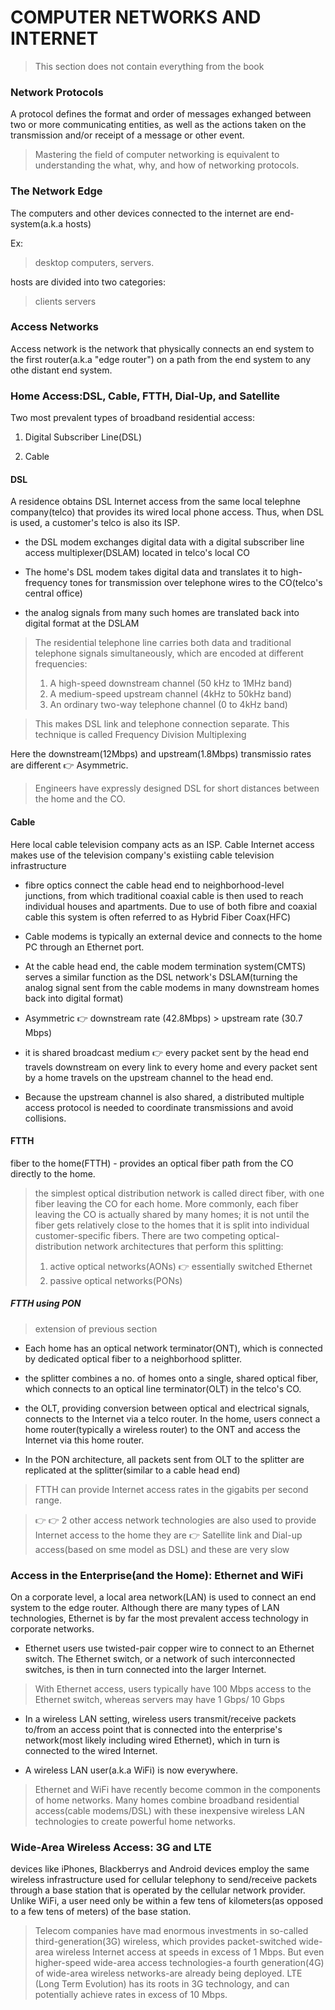 # COMPUTER NETWORKS AND INTERNET

>This section does not contain everything from the book

### Network Protocols

A protocol defines the format and order of messages exhanged between two or more communicating entities, as well as the actions taken on the  transmission and/or receipt of a message or other event.

>Mastering the field of computer networking is equivalent to understanding the what, why, and how of networking protocols.

### The Network Edge

The computers and other devices connected to the internet are end-system(a.k.a hosts)

Ex:
 >desktop computers, servers.

hosts are divided into two categories:
>clients
>servers

### Access Networks

Access network is the network that physically connects an end system to the first router(a.k.a "edge router") on a path from the end system to any othe distant end system.

### Home Access:DSL, Cable, FTTH, Dial-Up, and Satellite

Two most prevalent types of broadband residential access:

1. Digital Subscriber Line(DSL)

2. Cable

#### DSL

A residence obtains DSL Internet access from the same local telephne company(telco) that provides its wired local phone access. Thus, when DSL is used, a customer's telco is also its ISP. 

- the DSL modem exchanges digital data with a digital subscriber line access multiplexer(DSLAM) located in telco's local CO

- The home's DSL modem takes digital data and translates it to high-frequency tones for transmission over telephone wires to the CO(telco's central office)

- the analog signals from many such homes are translated back into digital format at the DSLAM

>The residential telephone line carries both data and traditional telephone signals simultaneously, which are encoded at different frequencies:
> 1. A high-speed downstream channel (50 kHz to 1MHz band) 
> 2. A medium-speed upstream channel (4kHz to 50kHz band)
> 3. An ordinary two-way telephone channel (0 to 4kHz band)

> This makes DSL link and telephone connection separate. This technique is called Frequency Division Multiplexing

Here the downstream(12Mbps) and upstream(1.8Mbps) transmissio rates are different :point_right: Asymmetric.

>Engineers have expressly designed DSL for short distances between the home and the CO.

#### Cable

Here local cable television company acts as an ISP. Cable Internet access makes use of the television company's existiing cable television infrastructure

- fibre optics connect the cable head end to neighborhood-level junctions, from which traditional coaxial cable is then used to reach individual houses and apartments. Due to use of both fibre and coaxial cable this system is often referred to as Hybrid Fiber Coax(HFC)

- Cable modems is typically an external device and connects to the home PC through an Ethernet port.

- At the cable head end, the cable modem termination system(CMTS) serves a similar function as the DSL network's DSLAM(turning the analog signal sent from the cable modems in many downstream homes back into digital format)

- Asymmetric :point_right: downstream rate (42.8Mbps) > upstream rate (30.7 Mbps)

- it is shared broadcast medium :point_right: every packet sent by the head end travels downstream on every link to every home and every packet sent by a home travels on the upstream channel to the head end.

- Because the upstream channel is also shared, a distributed multiple access protocol is needed to coordinate transmissions and avoid collisions.

#### FTTH

fiber to the home(FTTH) - provides an optical fiber path from the CO directly to the home. 

> the simplest optical distribution network is called direct fiber, with one fiber leaving the CO for each home. More commonly, each fiber leaving the CO is actually shared by many homes; it is not until the fiber gets relatively close to the homes that it is split into individual customer-specific fibers. There are two competing optical-distribution network architectures that perform this splitting: 
> 1. active optical networks(AONs) :point_right: essentially switched Ethernet
> 2. passive optical networks(PONs)

##### FTTH using PON

> extension of previous section

- Each home has an optical network terminator(ONT), which is connected by dedicated optical fiber to a neighborhood splitter.

- the splitter combines a no. of homes onto a single, shared optical fiber, which connects to an optical line terminator(OLT) in the telco's CO.

- the OLT, providing conversion between optical and electrical signals, connects to the Internet via a telco router. In the home, users connect a home router(typically a wireless router) to the ONT and access the Internet via this home router. 

- In the PON architecture, all packets sent from OLT to the splitter are replicated at the splitter(similar to a cable head end)

> FTTH can provide Internet access rates in the gigabits per second range.

> :point_right: :point_right: 2 other access network technologies are also used to provide Internet access to the home they are :point_right: Satellite link and Dial-up access(based on sme model as DSL) and these are very slow

### Access in the Enterprise(and the Home): Ethernet and WiFi

On a corporate level, a local area network(LAN) is used to connect an end system to the edge router. Although there are many types of LAN technologies, Ethernet is by far the most prevalent access technology in corporate networks.

- Ethernet users use twisted-pair copper wire to connect to an Ethernet switch. The Ethernet switch, or a network of such interconnected switches, is then in turn connected into the larger Internet.

> With Ethernet access, users typically have 100 Mbps access to the Ethernet switch, whereas servers may have 1 Gbps/ 10 Gbps

- In a wireless LAN setting, wireless users transmit/receive packets to/from an access point that is connected into the enterprise's network(most likely including wired Ethernet), which in turn is connected to the wired Internet. 

- A wireless LAN user(a.k.a WiFi) is now everywhere.

> Ethernet and WiFi have recently become common in the components of home networks. Many homes combine broadband residential access(cable modems/DSL) with these inexpensive wireless LAN technologies to create powerful home networks. 
   
### Wide-Area Wireless Access: 3G and LTE

devices like iPhones, Blackberrys and Android devices employ the same wireless infrastructure used for cellular telephony to send/receive packets through a base station that is operated by the cellular network provider. Unlike WiFi, a user need only be within a few tens of kilometers(as opposed to a few tens of meters) of the base station.

> Telecom companies have mad enormous investments in so-called third-generation(3G) wireless, which provides packet-switched wide-area wireless Internet access at speeds in excess of 1 Mbps. But even higher-speed wide-area access technologies-a fourth generation(4G) of wide-area wireless networks-are already being deployed. LTE (Long Term Evolution) has its roots in 3G technology, and can potentially achieve rates in excess of 10 Mbps.


